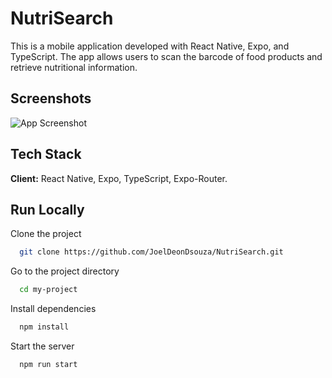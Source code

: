 # NutriSearch

This is a mobile application developed with React Native, Expo, and TypeScript. The app allows users to scan the barcode of food products and retrieve nutritional information.

## Screenshots

![App Screenshot](https://i.ibb.co/fDHrTFS/img.png)

## Tech Stack

**Client:** React Native, Expo, TypeScript, Expo-Router.

## Run Locally

Clone the project

```bash
  git clone https://github.com/JoelDeonDsouza/NutriSearch.git
```

Go to the project directory

```bash
  cd my-project
```

Install dependencies

```bash
  npm install
```

Start the server

```bash
  npm run start
```

